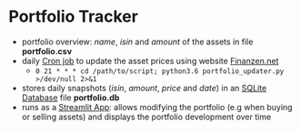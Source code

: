 # Portfolio Tracker

* portfolio overview: *name*, *isin* and *amount* of the assets in file **portfolio.csv**
* daily [Cron job](https://en.wikipedia.org/wiki/Cron) to update the asset prices using website [Finanzen.net](https://finanzen.net)
  * ```0 21 * * * cd /path/to/script; python3.6 portfolio_updater.py >/dev/null 2>&1```
* stores daily snapshots (*isin*, *amount*, *price* and *date*) in an [SQLite Database](https://www.sqlite.org/) file **portfolio.db**
* runs as a [Streamlit App](https://docs.streamlit.io/): allows modifying the portfolio (e.g when buying or selling assets) and displays the portfolio development over time
